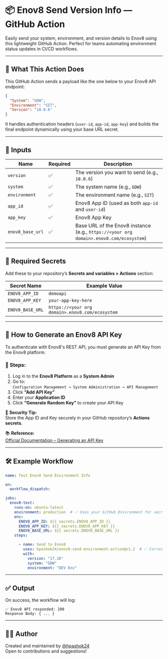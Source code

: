 # 📦 Enov8 Send Version Info — GitHub Action

Easily send your system, environment, and version details to Enov8 using this lightweight GitHub Action. Perfect for teams automating environment status updates in CI/CD workflows.

---

## 🚀 What This Action Does

This GitHub Action sends a payload like the one below to your Enov8 API endpoint:

```json
{
  "System": "GDW",
  "Environment": "SIT",
  "Version": "10.0.6"
}
```

It handles authentication headers (`user-id`, `app-id`, `app-key`) and builds the final endpoint dynamically using your base URL secret.

---

## 🧾 Inputs

| Name             | Required | Description                                                               |
|------------------|----------|---------------------------------------------------------------------------|
| `version`        | ✅       | The version you want to send (e.g., `10.0.6`)                             |
| `system`         | ✅       | The system name (e.g., `GDW`)                                  |
| `environment`    | ✅       | The environment name (e.g., `SIT`)                                       |
| `app_id`         | ✅       | Enov8 App ID (used as both `app-id` and `user-id`)                         |
| `app_key`        | ✅       | Enov8 App Key                                                              |
| `enov8_base_url` | ✅       | Base URL of the Enov8 instance (e.g., `https://<your org domain>.enov8.com/ecosystem`) |

---

## 🔐 Required Secrets

Add these to your repository’s **Secrets and variables > Actions** section:

| Secret Name        | Example Value                              |
|--------------------|--------------------------------------------|
| `ENOV8_APP_ID`     | `demoapi`                                  |
| `ENOV8_APP_KEY`    | `your-app-key-here`                        |
| `ENOV8_BASE_URL`   | `https://<your org domain>.enov8.com/ecosystem`    |

---

## 🔑 How to Generate an Enov8 API Key

To authenticate with Enov8's REST API, you must generate an API Key from the Enov8 platform.

### 📘 Steps:

1. Log in to the **Enov8 Platform** as a **System Admin**  
2. Go to:  
   `Configuration Management → System Administration → API Management`
3. Click **“Add API Key”**
4. Enter your **Application ID**  
5. Click **“Generate Random Key”** to create your API Key

🔐 **Security Tip:**  
Store the App ID and Key securely in your GitHub repository’s **Actions secrets**.

📚 **Reference:**  
[Official Documentation – Generating an API Key](https://docs.enov8.com/docs/enov8-platform/rest-api#generating-an-api-key)

---

## 🛠 Example Workflow

```yaml
name: Test Enov8 Send Environment Info

on:
  workflow_dispatch:

jobs:
  enov8-test:
    runs-on: ubuntu-latest
    environment: production  # ✅ Uses your GitHub Environment for secrets
    env:
      ENOV8_APP_ID: ${{ secrets.ENOV8_APP_ID }}
      ENOV8_APP_KEY: ${{ secrets.ENOV8_APP_KEY }}
      ENOV8_BASE_URL: ${{ secrets.ENOV8_BASE_URL }}
    steps:

      - name: Send to Enov8
        uses: hpashok24/enov8-send-environment-action@v1.2  # ✅ Correct repo and tag
        with:
          version: "17.26"
          system: "GDW"
          environment: "DEV Env"
```

---

## ✅ Output

On success, the workflow will log:

```
✅ Enov8 API responded: 200
Response Body: { ... }
```

---

## 👨‍💻 Author

Created and maintained by [@hpashok24](https://github.com/hpashok24)  
Open to contributions and suggestions!
